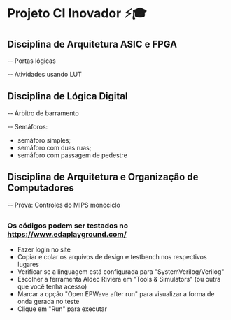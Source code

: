 # Projeto CI Inovador ⚡🎓

## Disciplina de Arquitetura ASIC e FPGA

-- Portas lógicas 

-- Atividades usando LUT

## Disciplina de Lógica Digital

-- Árbitro de barramento

-- Semáforos:

- semáforo simples;
- semáforo com duas ruas;
- semáforo com passagem de pedestre

## Disciplina de Arquitetura e Organização de Computadores

-- Prova: Controles do MIPS monociclo

## 

### Os códigos podem ser testados no https://www.edaplayground.com/

 - Fazer login no site
 - Copiar e colar os arquivos de design e testbench nos respectivos lugares
 - Verificar se a linguagem está configurada para "SystemVerilog/Verilog"
 - Escolher a ferramenta Aldec Riviera em "Tools & Simulators" (ou outra que você tenha acesso)
 - Marcar a opção "Open EPWave after run" para visualizar a forma de onda gerada no teste
 - Clique em "Run" para executar
